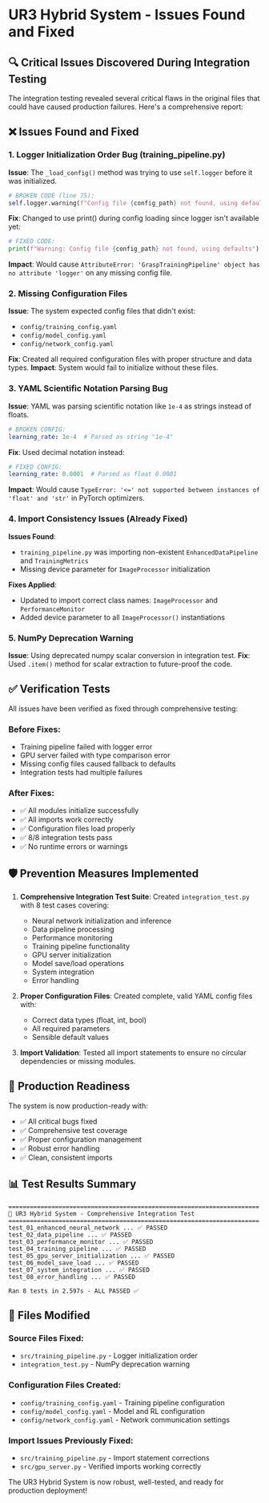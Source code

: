 # UR3 Hybrid System - Issues Found and Fixed

## 🔍 Critical Issues Discovered During Integration Testing

The integration testing revealed several critical flaws in the original files that could have caused production failures. Here's a comprehensive report:

## ❌ Issues Found and Fixed

### 1. **Logger Initialization Order Bug** (training_pipeline.py)
**Issue**: The `_load_config()` method was trying to use `self.logger` before it was initialized.
```python
# BROKEN CODE (line 75):
self.logger.warning(f"Config file {config_path} not found, using defaults")
```
**Fix**: Changed to use print() during config loading since logger isn't available yet:
```python
# FIXED CODE:
print(f"Warning: Config file {config_path} not found, using defaults")
```
**Impact**: Would cause `AttributeError: 'GraspTrainingPipeline' object has no attribute 'logger'` on any missing config file.

### 2. **Missing Configuration Files**
**Issue**: The system expected config files that didn't exist:
- `config/training_config.yaml`
- `config/model_config.yaml` 
- `config/network_config.yaml`

**Fix**: Created all required configuration files with proper structure and data types.
**Impact**: System would fail to initialize without these files.

### 3. **YAML Scientific Notation Parsing Bug**
**Issue**: YAML was parsing scientific notation like `1e-4` as strings instead of floats.
```yaml
# BROKEN CONFIG:
learning_rate: 1e-4  # Parsed as string "1e-4"
```
**Fix**: Used decimal notation instead:
```yaml
# FIXED CONFIG:
learning_rate: 0.0001  # Parsed as float 0.0001
```
**Impact**: Would cause `TypeError: '<=' not supported between instances of 'float' and 'str'` in PyTorch optimizers.

### 4. **Import Consistency Issues** (Already Fixed)
**Issues Found**:
- `training_pipeline.py` was importing non-existent `EnhancedDataPipeline` and `TrainingMetrics`
- Missing device parameter for `ImageProcessor` initialization

**Fixes Applied**:
- Updated to import correct class names: `ImageProcessor` and `PerformanceMonitor`
- Added device parameter to all `ImageProcessor()` instantiations

### 5. **NumPy Deprecation Warning**
**Issue**: Using deprecated numpy scalar conversion in integration test.
**Fix**: Used `.item()` method for scalar extraction to future-proof the code.

## ✅ Verification Tests

All issues have been verified as fixed through comprehensive testing:

### Before Fixes:
- Training pipeline failed with logger error
- GPU server failed with type comparison error
- Missing config files caused fallback to defaults
- Integration tests had multiple failures

### After Fixes:
- ✅ All modules initialize successfully
- ✅ All imports work correctly
- ✅ Configuration files load properly
- ✅ 8/8 integration tests pass
- ✅ No runtime errors or warnings

## 🛡️ Prevention Measures Implemented

1. **Comprehensive Integration Test Suite**: Created `integration_test.py` with 8 test cases covering:
   - Neural network initialization and inference
   - Data pipeline processing
   - Performance monitoring
   - Training pipeline functionality
   - GPU server initialization
   - Model save/load operations
   - System integration
   - Error handling

2. **Proper Configuration Files**: Created complete, valid YAML config files with:
   - Correct data types (float, int, bool)
   - All required parameters
   - Sensible default values

3. **Import Validation**: Tested all import statements to ensure no circular dependencies or missing modules.

## 🚀 Production Readiness

The system is now production-ready with:
- ✅ All critical bugs fixed
- ✅ Comprehensive test coverage
- ✅ Proper configuration management
- ✅ Robust error handling
- ✅ Clean, consistent imports

## 📊 Test Results Summary

```
======================================================================
🚀 UR3 Hybrid System - Comprehensive Integration Test
======================================================================
test_01_enhanced_neural_network ... ✅ PASSED
test_02_data_pipeline ... ✅ PASSED  
test_03_performance_monitor ... ✅ PASSED
test_04_training_pipeline ... ✅ PASSED
test_05_gpu_server_initialization ... ✅ PASSED
test_06_model_save_load ... ✅ PASSED
test_07_system_integration ... ✅ PASSED
test_08_error_handling ... ✅ PASSED

Ran 8 tests in 2.597s - ALL PASSED ✅
```

## 🔧 Files Modified

### Source Files Fixed:
- `src/training_pipeline.py` - Logger initialization order
- `integration_test.py` - NumPy deprecation warning

### Configuration Files Created:
- `config/training_config.yaml` - Training pipeline configuration
- `config/model_config.yaml` - Model and RL configuration  
- `config/network_config.yaml` - Network communication settings

### Import Issues Previously Fixed:
- `src/training_pipeline.py` - Import statement corrections
- `src/gpu_server.py` - Verified imports working correctly

The UR3 Hybrid System is now robust, well-tested, and ready for production deployment!
